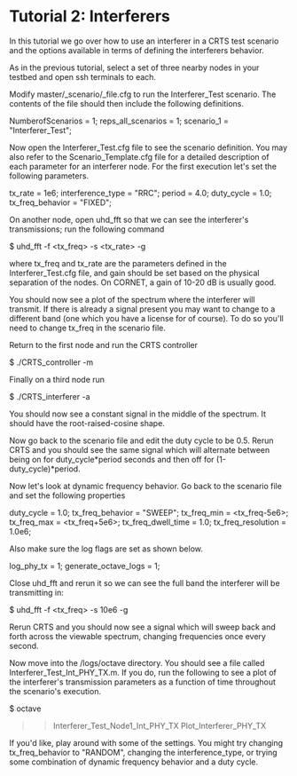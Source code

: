 # Tutorial 2: Interferers

In this tutorial we go over how to use an interferer in a CRTS test 
scenario and the options available in terms of defining the interferers
behavior.

As in the previous tutorial, select a set of three nearby nodes in your
testbed and open ssh terminals to each.

Modify master/_scenario/_file.cfg to run the Interferer_Test scenario.
The contents of the file should then include the following definitions.

  NumberofScenarios = 1;
  reps_all_scenarios = 1;
  scenario_1 = "Interferer_Test";

Now open the Interferer_Test.cfg file to see the scenario definition.
You may also refer to the Scenario_Template.cfg file for a detailed
description of each parameter for an interferer node. For the first
execution let's set the following parameters.

  tx_rate = 1e6;
  interference_type = "RRC";
  period = 4.0;
  duty_cycle = 1.0;
  tx_freq_behavior = "FIXED";

On another node, open uhd_fft so that we can see the interferer's
transmissions; run the following command

  $ uhd_fft -f <tx_freq> -s <tx_rate> -g <gain>

where tx_freq and tx_rate are the parameters defined in the
Interferer_Test.cfg file, and gain should be set based on the physical
separation of the nodes. On CORNET, a gain of 10-20 dB is usually good.

You should now see a plot of the spectrum where the interferer will
transmit. If there is already a signal present you may want to change
to a different band (one which you have a license for of course). To 
do so you'll need to change tx_freq in the scenario file.

Return to the first node and run the CRTS controller

  $ ./CRTS_controller -m

Finally on a third node run

  $ ./CRTS_interferer -a <controller ip>

You should now see a constant signal in the middle of the spectrum.
It should have the root-raised-cosine shape.

Now go back to the scenario file and edit the duty cycle to be 0.5.
Rerun CRTS and you should see the same signal which will alternate 
between being on for duty_cycle*period seconds and then off for
(1-duty_cycle)*period.

Now let's look at dynamic frequency behavior. Go back to the scenario
file and set the following properties

  duty_cycle = 1.0;
  tx_freq_behavior = "SWEEP";
  tx_freq_min = <tx_freq-5e6>;
  tx_freq_max = <tx_freq+5e6>;
  tx_freq_dwell_time = 1.0;
  tx_freq_resolution = 1.0e6;

Also make sure the log flags are set as shown below.

  log_phy_tx = 1;
  generate_octave_logs = 1;

Close uhd_fft and rerun it so we can see the full band the interferer 
will be transmitting in:

  $ uhd_fft -f <tx_freq> -s 10e6 -g <gain>

Rerun CRTS and you should now see a signal which will sweep back and
forth across the viewable spectrum, changing frequencies once every
second.

Now move into the /logs/octave directory. You should see a file called
Interferer_Test_Int_PHY_TX.m. If you do, run the following to see
a plot of the interferer's transmission parameters as a function of
time throughout the scenario's execution.

  $ octave
  >> Interferer_Test_Node1_Int_PHY_TX
  >> Plot_Interferer_PHY_TX

If you'd like, play around with some of the settings. You might try 
changing tx_freq_behavior to "RANDOM", changing the interference_type,
or trying some combination of dynamic frequency behavior and a duty 
cycle.








